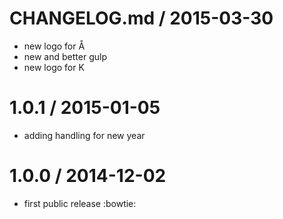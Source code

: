 
CHANGELOG.md / 2015-03-30
=========================

  * new logo for Å
  * new and better gulp
  * new logo for K

1.0.1 / 2015-01-05
==================

  * adding handling for new year

1.0.0 / 2014-12-02
==================

  * first public release :bowtie:
